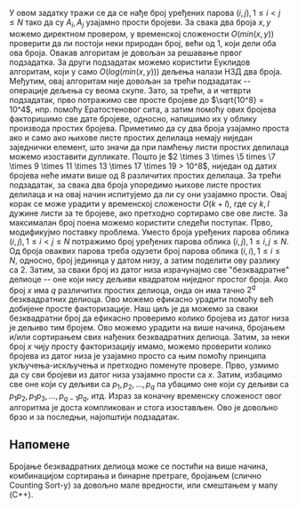 У овом задатку тражи се да се нађе број уређених парова $(i, j), 1 \leq i < j \leq N$ тако да су $A_i, A_j$ узајамно прости бројеви. За свака два броја $x, y$ можемо директном провером, у временској сложености $O(min(x, y))$ проверити да ли постоји неки природан број, већи од $1$, који дели оба ова броја. Овакав алгоритам је довољан за решавање првог подзадатка.
За други подзадатак можемо користити Еуклидов алгоритам, који у само $O(log(min(x, y)))$ дељења налази НЗД два броја. Међутим, овај алгоритам није довољан за трећи подзадатак -- операције дељења су веома скупе.
Зато, за трећи, а и четврти подзадатак, прво потражимо све просте бројеве до $\sqrt{10^8} = 10^4$, нпр. помоћу Ератостеновог сита, а затим помоћу ових бројева факторишимо све дате бројеве, односно, напишимо их у облику производа простих бројева. Приметимо да су два броја узајамно проста ако и само ако њихове листе простих делилаца немају ниједан заједнички елемент, што значи да при памћењу листи простих делилаца можемо изоставити дупликате. Пошто је $2 \times 3 \times \5 times \7 \times 9 \times 11 \times 13 \times 17 \times 19 > 10^8$, ниједан од датих бројева неће имати више од $8$ различитих простих делилаца.
За трећи подзадатак, за свака два броја упоредимо њихове листе простих делилаца и на овај начин испитујемо да ли су они узајамно прости. Овај корак се може урадити у временској сложености $O(k+l)$, где су $k, l$ дужине листи за те бројеве, ако претходно сортирамо све ове листе.
За максималан број поена можемо користити следећи поступак. Прво, модификујмо поставку проблема. Уместо броја уређених парова облика $(i, j), 1 \leq i < j \leq N$ потражимо број уређених парова облика $(i, j), 1 \leq i, j \leq N$. Од броја оваквих парова треба одузети број парова облика $(i, i), 1 \leq i \leq N$, односно, број јединица у датом низу, а затим поделити ову разлику са $2$. Затим, за сваки број из датог низа израчунајмо све "безквадратне" делиоце -- оне који нису дељиви квадратом ниједног простог броја. Ако број $x$ има $q$ различитих простих делиоца, онда он има тачно $2^q$ безквадратних делиоца. Ово можемо ефикасно урадити помоћу већ добијене просте факторизације. Наш циљ је да можемо за сваки безквадратни број да ефикасно проверимо колико бројева из датог низа је дељиво тим бројем. Ово можемо урадити на више начина, бројањем и/или сортирањем свих нађених безквадратних делиоца. Затим, за неки број $x$ чију просту факторизацију имамо, можемо проверити колико бројева из датог низа је узајамно просто са њим помоћу принципа укључења-искључења и претходно поменуте провере. Прво, узмимо да су сви бројеви из датог низа узајамно прости са $x$. Затим, избацимо све оне који су дељиви са $p_1, p_2, ..., p_q$ па убацимо оне који су дељиви са $p_1 p_2 , p_1 p_3, ..., p_{q-1} p_q$, итд. Израз за коначну временску сложеност овог алгоритма је доста компликован и стога изостављен. Ово је довољно брзо и за последњи, најопштији подзадатак.

## Напомене
Бројање безквадратних делиоца може се постићи на више начина, комбинацијом сортирања и бинарне претраге, бројањем (слично Counting Sort-у) за довољно мале вредности, или смештањем у мапу (C++).
